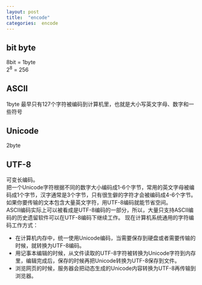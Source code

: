 ```yaml
---
layout: post
title:  "encode"
categories:  encode
---
```


## bit byte
8bit = 1byte  
2<sup>8</sup> = 256

## ASCII
1byte
最早只有127个字符被编码到计算机里，也就是大小写英文字母、数字和一些符号

## Unicode
2byte

## UTF-8
可变长编码。  
把一个Unicode字符根据不同的数字大小编码成1-6个字节，常用的英文字母被编码成1个字节，汉字通常是3个字节，只有很生僻的字符才会被编码成4-6个字节。
如果你要传输的文本包含大量英文字符，用UTF-8编码就能节省空间。  
ASCII编码实际上可以被看成是UTF-8编码的一部分，所以，大量只支持ASCII编码的历史遗留软件可以在UTF-8编码下继续工作。
现在计算机系统通用的字符编码工作方式：
- 在计算机内存中，统一使用Unicode编码，当需要保存到硬盘或者需要传输的时候，就转换为UTF-8编码。
- 用记事本编辑的时候，从文件读取的UTF-8字符被转换为Unicode字符到内存里，编辑完成后，保存的时候再把Unicode转换为UTF-8保存到文件。
- 浏览网页的时候，服务器会把动态生成的Unicode内容转换为UTF-8再传输到浏览器。

